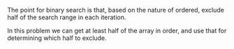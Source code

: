 
The point for binary search is that, based on the nature of ordered, exclude
half of the search range in each iteration.

In this problem we can get at least half of the array in order, and use that
for determining which half to exclude.
